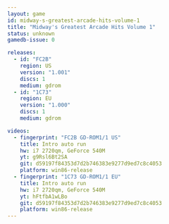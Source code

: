 ```yaml
---
layout: game
id: midway-s-greatest-arcade-hits-volume-1
title: "Midway's Greatest Arcade Hits Volume 1"
status: unknown
gamedb-issue: 0

releases:
  - id: "FC2B"
    region: US
    version: "1.001"
    discs: 1
    medium: gdrom
  - id: "1C73"
    region: EU
    version: "1.000"
    discs: 1
    medium: gdrom

videos:
  - fingerprint: "FC2B GD-ROM1/1 US"
    title: Intro auto run
    hw: i7 2720qm, GeForce 540M
    yt: g9Rsl6Bt2SA
    git: d59197f84353d7d2b746383e9277d9ed7c8c4053
    platform: win86-release
  - fingerprint: "1C73 GD-ROM1/1 EU"
    title: Intro auto run
    hw: i7 2720qm, GeForce 540M
    yt: hFtfbA1wLBo
    git: d59197f84353d7d2b746383e9277d9ed7c8c4053
    platform: win86-release
---
```

